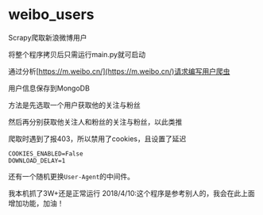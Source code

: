 # weibo_users
Scrapy爬取新浪微博用户

将整个程序拷贝后只需运行main.py就可启动

通过分析[https://m.weibo.cn/](https://m.weibo.cn/)请求编写用户爬虫

用户信息保存到MongoDB

方法是先选取一个用户获取他的关注与粉丝

然后再分别获取他关注人和粉丝的关注与粉丝，以此类推

爬取时遇到了报403，所以禁用了cookies，且设置了延迟
```
COOKIES_ENABLED=False
DOWNLOAD_DELAY=1
```
还有一个随机更换`User-Agent`的中间件。


我本机抓了3W+还是正常运行
2018/4/10:这个程序是参考别人的，我会在此上面增加功能，加油！
